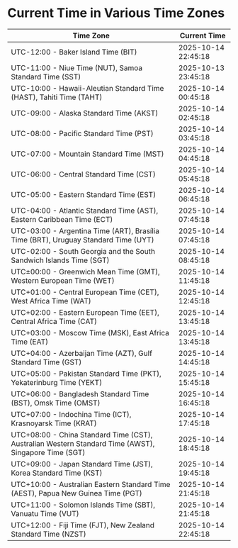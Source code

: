 # Current Time in Various Time Zones

| Time Zone | Current Time |
|-----------|--------------|
| UTC-12:00 - Baker Island Time (BIT) | 2025-10-14 22:45:18 |
| UTC-11:00 - Niue Time (NUT), Samoa Standard Time (SST) | 2025-10-13 23:45:18 |
| UTC-10:00 - Hawaii-Aleutian Standard Time (HAST), Tahiti Time (TAHT) | 2025-10-14 00:45:18 |
| UTC-09:00 - Alaska Standard Time (AKST) | 2025-10-14 02:45:18 |
| UTC-08:00 - Pacific Standard Time (PST) | 2025-10-14 03:45:18 |
| UTC-07:00 - Mountain Standard Time (MST) | 2025-10-14 04:45:18 |
| UTC-06:00 - Central Standard Time (CST) | 2025-10-14 05:45:18 |
| UTC-05:00 - Eastern Standard Time (EST) | 2025-10-14 06:45:18 |
| UTC-04:00 - Atlantic Standard Time (AST), Eastern Caribbean Time (ECT) | 2025-10-14 07:45:18 |
| UTC-03:00 - Argentina Time (ART), Brasília Time (BRT), Uruguay Standard Time (UYT) | 2025-10-14 07:45:18 |
| UTC-02:00 - South Georgia and the South Sandwich Islands Time (SGT) | 2025-10-14 08:45:18 |
| UTC±00:00 - Greenwich Mean Time (GMT), Western European Time (WET) | 2025-10-14 11:45:18 |
| UTC+01:00 - Central European Time (CET), West Africa Time (WAT) | 2025-10-14 12:45:18 |
| UTC+02:00 - Eastern European Time (EET), Central Africa Time (CAT) | 2025-10-14 13:45:18 |
| UTC+03:00 - Moscow Time (MSK), East Africa Time (EAT) | 2025-10-14 13:45:18 |
| UTC+04:00 - Azerbaijan Time (AZT), Gulf Standard Time (GST) | 2025-10-14 14:45:18 |
| UTC+05:00 - Pakistan Standard Time (PKT), Yekaterinburg Time (YEKT) | 2025-10-14 15:45:18 |
| UTC+06:00 - Bangladesh Standard Time (BST), Omsk Time (OMST) | 2025-10-14 16:45:18 |
| UTC+07:00 - Indochina Time (ICT), Krasnoyarsk Time (KRAT) | 2025-10-14 17:45:18 |
| UTC+08:00 - China Standard Time (CST), Australian Western Standard Time (AWST), Singapore Time (SGT) | 2025-10-14 18:45:18 |
| UTC+09:00 - Japan Standard Time (JST), Korea Standard Time (KST) | 2025-10-14 19:45:18 |
| UTC+10:00 - Australian Eastern Standard Time (AEST), Papua New Guinea Time (PGT) | 2025-10-14 21:45:18 |
| UTC+11:00 - Solomon Islands Time (SBT), Vanuatu Time (VUT) | 2025-10-14 21:45:18 |
| UTC+12:00 - Fiji Time (FJT), New Zealand Standard Time (NZST) | 2025-10-14 22:45:18 |
